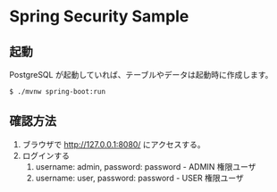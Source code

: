 # Spring Security Sample

## 起動

PostgreSQL が起動していれば、テーブルやデータは起動時に作成します。

    $ ./mvnw spring-boot:run

## 確認方法

1. ブラウザで http://127.0.0.1:8080/ にアクセスする。
1. ログインする
    1. username: admin, password: password - ADMIN 権限ユーザ
    1. username: user, password: password - USER 権限ユーザ

